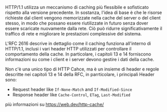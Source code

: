 HTTP/1.1 utilizza un meccanismo di caching più flessibile e sofisticato rispetto alla versione precedente. In sostanza, l'idea di base è che le risorse richieste dal client vengono memorizzate nella cache del server o del client stesso, in modo che possano essere riutilizzate in futuro senza dover essere scaricate nuovamente dalla rete. Ciò può ridurre significativamente il traffico di rete e migliorare le prestazioni complessive del sistema.

L'RFC 2616 descrive in dettaglio come il caching funziona all'interno di HTTP/1.1, inclusi i vari header HTTP utilizzati per controllare il comportamento della cache. In particolare, i capitoli 13 e 14 forniscono informazioni su come i client e i server devono gestire i dati della cache.

Non c'è una unico tipo di HTTP Cahce, ma è un insieme di header e regole descritte nei capitoli 13 e 14 della RFC, in parrticolare, i principali Header sono:

- Request header like `If-None-Match` and `If-Modified-Since`
- Response header like `Cache-Control`, `ETag`, `Last-Modified`

più informazioni su https://web.dev/http-cache/



